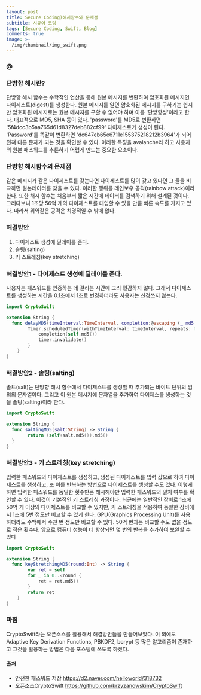 ```yaml
---
layout: post
title: Secure Coding)해시함수와 문제점
subtitle: 시큐어 코딩
tags: [Secure Coding, Swift, Blog]
comments: true
image: >-
  /img/thumbnail/img_swift.png
---
```


### @

### 단방향 해시란?
단방향 해시 함수는 수학적인 연산을 통해 원본 메시지를 변환하여 암호화된 메시지인 다이제스트(digest)를 생성한다. 원본 메시지를 알면 암호화된 메시지를 구하기는 쉽지만 암호화된 메시지로는 원본 메시지를 구할 수 없어야 하며 이를 '단방향성'이라고 한다. 대표적으로 MD5, SHA 등이 있다. 'password'를 MD5로 변환하면 '5f4dcc3b5aa765d61d8327deb882cf99' 다이제스트가 생성이 된다. 'Password'를 똑같이 변환하면 'dc647eb65e6711e155375218212b3964'가 되어 전혀 다른 문자가 되는 것을 확인할 수 있다. 이러한 특징을 avalanche라 하고 사용자의 원본 패스워드를 추론하기 어렵게 만드는 중요한 요소이다.

### 단방향 해시함수의 문제점
같은 메시지가 같은 다이제스트를 갖는다면 다이제스트를 많이 갖고 있다면 그 둘을 비교하면 원본데이터를 찾을 수 있다. 이러한 행위를 레인보우 공격(rainbow attack)이라 한다. 또한 해시 함수는 처음부터 짧은 시간에 데이터를 검색하기 위해 설계된 것이다. 그러다보니 1초당 56억 개의 다이제스트를 대입할 수 있을 만큼 빠른 속도를 가지고 있다. 따라서 위와같은 공격은 치명적일 수 밖에 없다.

### 해결방안
1. 다이제스트 생성에 딜레이를 준다.
2. 솔팅(salting)
3. 키 스트레칭(key stretching)

### 해결방안1 - 다이제스트 생성에 딜레이를 준다.
사용자는 패스워드를 인증하는 데 걸리는 시간에 그리 민감하지 않다. 그래서 다이제스트를 생성하는 시간을 0.1초에서 1초로 변경하더라도 사용자는 신경쓰지 않는다.
~~~swift
import CryptoSwift

extension String {
  func delayMD5(timeInterval:TimeInterval, completion:@escaping (_ md5:String)->()) {
        Timer.scheduledTimer(withTimeInterval: timeInterval, repeats: false) { (timer) in
            completion(self.md5())
            timer.invalidate()
        }
    }
}
~~~

### 해결방안2 - 솔팅(salting)
솔트(salt)는 단방향 해시 함수에서 다이제스트를 생성할 때 추가되는 바이트 단위의 임의의 문자열이다. 그리고 이 원본 메시지에 문자열을 추가하여 다이제스를 생성하는 것을 솔팅(salting)이라 한다.
~~~swift
import CryptoSwift

extension String {
  func saltingMD5(salt:String) -> String {
        return (self+salt.md5()).md5()
  }
}
~~~

### 해결방안3 - 키 스트레칭(key stretching)
입력한 패스워드의 다이제스트를 생성하고, 생성된 다이제스트를 입력 값으로 하여 다이제스트를 생성하고, 또 이를 반복하는 방법으로 다이제스트를 생성할 수도 있다. 이렇게 하면 입력한 패스워드를 동일한 횟수만큼 해시해야만 입력한 패스워드의 일치 여부를 확인할 수 있다. 이것이 기본적인 키 스트레칭 과정이다. 최근에는 일반적인 장비로 1초에 50억 개 이상의 다이제스트를 비교할 수 있지만, 키 스트레칭을 적용하여 동일한 장비에서 1초에 5번 정도만 비교할 수 있게 한다. GPU(Graphics Processing Unit)를 사용하더라도 수백에서 수천 번 정도만 비교할 수 있다. 50억 번과는 비교할 수도 없을 정도로 적은 횟수다. 앞으로 컴퓨터 성능이 더 향상되면 몇 번의 반복을 추가하여 보완할 수 있다
~~~swift
import CryptoSwift

extension String {
  func keyStretchingMD5(round:Int) -> String {
        var ret = self
        for _ in 0..<round {
            ret = ret.md5()
        }
        return ret
    }
}
~~~


### 마침
CryptoSwift라는 오픈소스를 활용해서 해결방안들을 만들어보았다. 이 외에도 Adaptive Key Derivation Functions, PBKDF2, bcrypt 등 많은 알고리즘이 존재하고 그것을 활용하는 방법은 다음 포스팅에 쓰도록 하겠다.


#### 출처
- 안전한 패스워드 저장 https://d2.naver.com/helloworld/318732
- 오픈소스CryptoSwift https://github.com/krzyzanowskim/CryptoSwift
